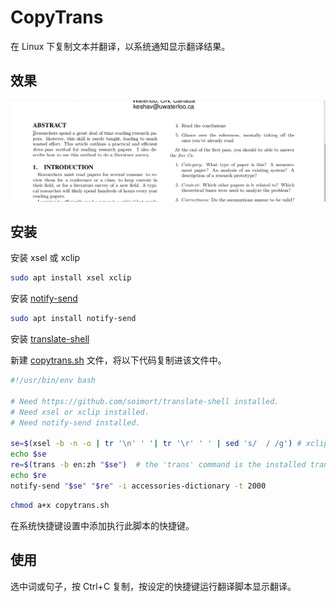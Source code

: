 # CopyTrans

在 Linux 下复制文本并翻译，以系统通知显示翻译结果。

## 效果
![](SC.gif)

## 安装
安装 xsel 或 xclip
```bash
sudo apt install xsel xclip
```
安装 [notify-send](https://github.com/vlevit/notify-send.sh)
```bash
sudo apt install notify-send
```
安装 [translate-shell](https://github.com/soimort/translate-shell)



新建 [copytrans.sh](https://github.com/maxuewei2/CopyTrans/blob/master/copytrans.sh) 文件，将以下代码复制进该文件中。

```bash
#!/usr/bin/env bash

# Need https://github.com/soimort/translate-shell installed.
# Need xsel or xclip installed.
# Need notify-send installed.

se=$(xsel -b -n -o | tr '\n' ' '| tr '\r' ' ' | sed 's/  / /g') # xclip -selection clipboard -o
echo $se
re=$(trans -b en:zh "$se")  # the 'trans' command is the installed translate-shell.
echo $re
notify-send "$se" "$re" -i accessories-dictionary -t 2000
```

```bash
chmod a+x copytrans.sh
```

在系统快捷键设置中添加执行此脚本的快捷键。



## 使用

选中词或句子，按 Ctrl+C 复制，按设定的快捷键运行翻译脚本显示翻译。
